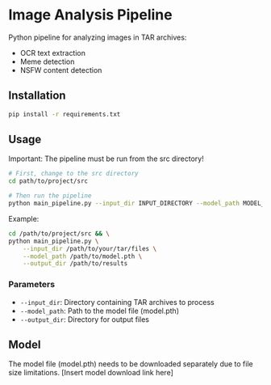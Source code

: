 # Image Analysis Pipeline

Python pipeline for analyzing images in TAR archives:
- OCR text extraction
- Meme detection
- NSFW content detection

## Installation

```bash
pip install -r requirements.txt
```

## Usage

Important: The pipeline must be run from the src directory!

```bash
# First, change to the src directory
cd path/to/project/src

# Then run the pipeline
python main_pipeline.py --input_dir INPUT_DIRECTORY --model_path MODEL_PATH --output_dir OUTPUT_DIRECTORY
```

Example:
```bash
cd /path/to/project/src && \
python main_pipeline.py \
    --input_dir /path/to/your/tar/files \
    --model_path /path/to/model.pth \
    --output_dir /path/to/results
```

### Parameters

- `--input_dir`: Directory containing TAR archives to process
- `--model_path`: Path to the model file (model.pth)
- `--output_dir`: Directory for output files

## Model

The model file (model.pth) needs to be downloaded separately due to file size limitations.
[Insert model download link here]